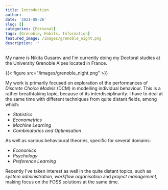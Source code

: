 ```yaml
---
title: Introduction
author: 
date: '2021-08-26'
slug: []
categories: [Personal]
tags: [Grenoble, Habits, Information]
featured_image: /images/grenoble_night.png
description: ''
---
```



My name is Nikita Gusarov and I'm currently doing my Doctoral studies at the University Grenoble Alpes located in France. 

{{< figure src="/images/grenoble_night.png" >}}

My work is primarily focused on exploration of the performances of *Discrete Choice Models* (DCM) in modelling individual behaviour. 
This is a rather breathtaking topic, because of its interdisciplinarity. 
I have to deal at the same time with different techniques from quite distant fields, among which: 

- *Statistics*
- *Econometrics*
- *Machine Learning*
- *Combinatorics and Optimisation*

As well as various behavioural theories, specific for several domains:

- *Economics*
- *Psychology*
- *Preference Learning*

Recently I've taken interest as well in the quite distant topics, such as *system administration*, *workflow organisation* and *project management*, making focus on the FOSS solutions at the same time. 
